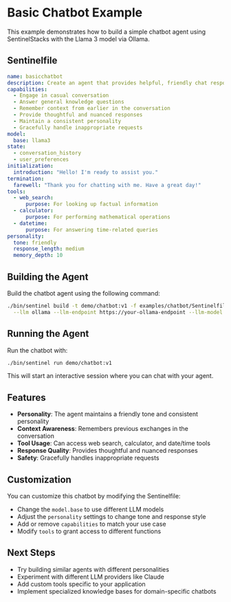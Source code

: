 # Basic Chatbot Example

This example demonstrates how to build a simple chatbot agent using SentinelStacks with the Llama 3 model via Ollama.

## Sentinelfile

```yaml
name: basicchatbot
description: Create an agent that provides helpful, friendly chat responses with a unique personality.
capabilities:
  - Engage in casual conversation
  - Answer general knowledge questions
  - Remember context from earlier in the conversation
  - Provide thoughtful and nuanced responses
  - Maintain a consistent personality
  - Gracefully handle inappropriate requests
model: 
  base: llama3
state:
  - conversation_history
  - user_preferences
initialization:
  introduction: "Hello! I'm ready to assist you."
termination:
  farewell: "Thank you for chatting with me. Have a great day!"
tools:
  - web_search:
      purpose: For looking up factual information
  - calculator:
      purpose: For performing mathematical operations
  - datetime:
      purpose: For answering time-related queries
personality:
  tone: friendly
  response_length: medium
  memory_depth: 10
```

## Building the Agent

Build the chatbot agent using the following command:

```bash
./bin/sentinel build -t demo/chatbot:v1 -f examples/chatbot/Sentinelfile \
  --llm ollama --llm-endpoint https://your-ollama-endpoint --llm-model llama3
```

## Running the Agent

Run the chatbot with:

```bash
./bin/sentinel run demo/chatbot:v1
```

This will start an interactive session where you can chat with your agent.

## Features

- **Personality**: The agent maintains a friendly tone and consistent personality
- **Context Awareness**: Remembers previous exchanges in the conversation
- **Tool Usage**: Can access web search, calculator, and date/time tools
- **Response Quality**: Provides thoughtful and nuanced responses
- **Safety**: Gracefully handles inappropriate requests

## Customization

You can customize this chatbot by modifying the Sentinelfile:

- Change the `model.base` to use different LLM models
- Adjust the `personality` settings to change tone and response style
- Add or remove `capabilities` to match your use case
- Modify `tools` to grant access to different functions

## Next Steps

- Try building similar agents with different personalities
- Experiment with different LLM providers like Claude
- Add custom tools specific to your application
- Implement specialized knowledge bases for domain-specific chatbots 
